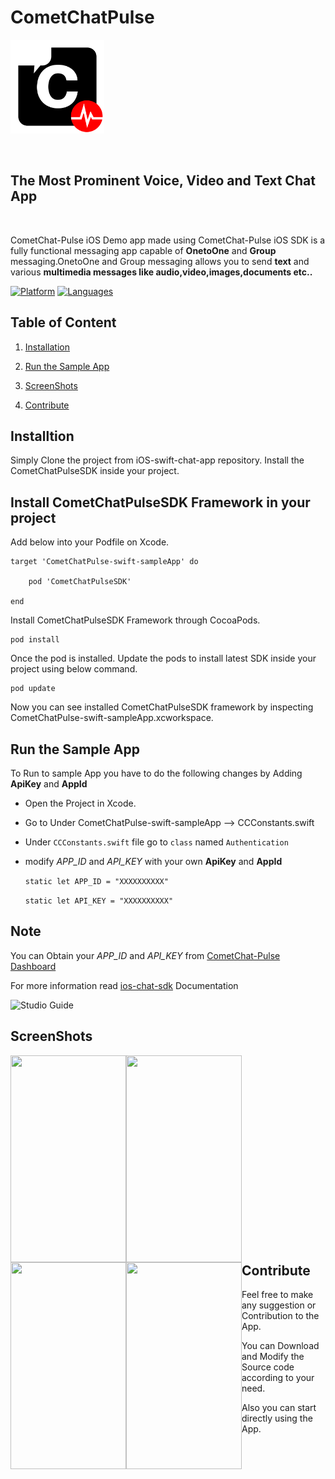 <div style="width:100%">
	<div style="width:50%; display:inline-block">
		<h1> CometChatPulse </h1> 
		<img align="left" width="150" height="150" alt="CometChat Pulse" src="https://github.com/CometChat-Pulse/javascript-chat-sdk/blob/master/CometChat%20Pulse%20Logo.png">		
	</div>	
</div>
</br>
</br>
<h2> The Most Prominent Voice, Video and Text Chat App</h2>

</div>
<br>

CometChat-Pulse iOS Demo app made using CometChat-Pulse iOS SDK is a fully functional messaging app capable of **OnetoOne** and **Group** messaging.OnetoOne and Group messaging allows you to send **text** and various **multimedia messages like audio,video,images,documents etc..**

[![Platform](https://img.shields.io/badge/platform-iOS-orange.svg)](https://cocoapods.org/pods/CometChatPulseSDK)
[![Languages](https://img.shields.io/badge/language-Swift-orange.svg)](https://github.com/CometChat-Pulse/ios-swift-chat-app)


## Table of Content

1. [Installation ](#installtion)

2. [Run the Sample App ](#run-the-sample-app)

3. [ScreenShots ](#screenshots)

4. [Contribute](#contribute)

## Installtion 
      
   Simply Clone the project from iOS-swift-chat-app repository. Install the CometChatPulseSDK inside your project.
   
## Install CometChatPulseSDK Framework in  your project

Add below into your Podfile on Xcode.

```
target 'CometChatPulse-swift-sampleApp' do
  
	pod 'CometChatPulseSDK'

end
```

Install CometChatPulseSDK Framework through CocoaPods.

```
pod install
```
Once the pod is installed. Update the pods to install latest SDK inside your project using below command. 

```
pod update
```

Now you can see installed CometChatPulseSDK framework by inspecting CometChatPulse-swift-sampleApp.xcworkspace.   
   
   

## Run the Sample App


   
   To Run to sample App you have to do the following changes by Adding **ApiKey** and **AppId**
          
   - Open the Project in Xcode. 
          
   - Go to Under CometChatPulse-swift-sampleApp -->  CCConstants.swift
          
   - Under `CCConstants.swift` file  go to `class` named `Authentication`
          
  -  modify *APP_ID* and *API_KEY* with your own **ApiKey** and **AppId**
 
       `static let APP_ID = "XXXXXXXXXX"`
        
       `static let API_KEY = "XXXXXXXXXX"`
       
       
            
## Note    


   You can Obtain your  *APP_ID* and *API_KEY* from [CometChat-Pulse Dashboard](https://app.cometchat.com/#/login)
   
   For more information read [ios-chat-sdk](https://github.com/CometChat-Pulse/ios-chat-sdk) Documentation
       
   
   
     
  ![Studio Guide](https://github.com/CometChat-Pulse/ios-swift-chat-app/blob/master/Screenshots/AuthenticationClass.png)                                      
  
  
     
   
   
 
   
## ScreenShots

<img align="left" width="185" height="331" src="https://github.com/CometChat-Pulse/ios-swift-chat-app/blob/master/Screenshots/splash.gif">
   

   <img align="left" width="185" height="331" src="https://github.com/CometChat-Pulse/ios-swift-chat-app/blob/master/Screenshots/login.gif">
   
   
   <img align="left" width="185" height="331" src="https://github.com/CometChat-Pulse/ios-swift-chat-app/blob/master/Screenshots/tapOnContact.gif">
   
 
   
   <img align="left" width="185" height="331" src="https://github.com/CometChat-Pulse/ios-swift-chat-app/blob/master/Screenshots/Contacts.gif"></br>                                                      
   
<br></br><br></br><br></br><br></br><br></br><br></br><br></br><br></br>
   
   
   
   
   
   
   
## Contribute 
   
   
   Feel free to make any suggestion or Contribution to the App. 
   
   You can Download and Modify the Source code according to your need.
   
   Also you can start directly using the App.

